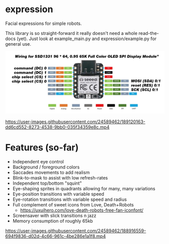 # expression

Facial expressions for simple robots.

This library is so straight-forward it really doesn't need a whole read-the-docs (yet).
Just look at example_main.py and expression/example.py for general use.

![Wiring](wiring.jpg)


https://user-images.githubusercontent.com/24589462/189120163-dd6cd552-8273-4538-9bb0-035f34359e8c.mp4

# Features (so-far)

* Independent eye control
* Background / foreground colors
* Saccades movements to add realism
* Blink-to-mask to assist with low refresh-rates
* Independent top/bottom "squint"
* Eye-shaping sprites in quadrants allowing for many, many variations
* Eye-position transitions with variable speed
* Eye-rotation transitions with variable speed and radius
* Full complement of sweet icons from Love, Death+Robots 
  * https://uxuihero.com/love-death-robots-free-fan-iconfont/
* Screensaver with slick transitions n jazz
* Memory consumption of roughly 65kb

https://user-images.githubusercontent.com/24589462/188916559-694f9836-d02d-4c66-961c-4be286e1a1f8.mp4

